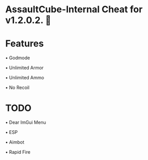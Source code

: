 # AssaultCube-Internal Cheat for v1.2.0.2. 🦈 

# Features

• Godmode

• Unlimited Armor

• Unlimited Ammo

• No Recoil


# TODO

• Dear ImGui Menu

• ESP

• Aimbot

• Rapid Fire
